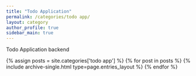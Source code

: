 ```yaml
---
title: "Todo Application"
permalink: /categories/todo app/
layout: category
author_profile: true
sidebar_main: true
---
```


Todo Application backend

{% assign posts = site.categories['todo app'] %}
{% for post in posts %} {% include archive-single.html type=page.entries_layout %} {% endfor %}
